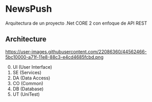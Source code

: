 # NewsPush
Arquitectura de un proyecto .Net CORE 2 con enfoque de API REST


## Architecture
https://user-images.githubusercontent.com/22086360/44562466-5bc10000-a71f-11e8-88c3-e4cd4685fcbd.png

0. UI (User Interface)
1. SE (Services)
2. DA (Data Access)
3. CO (Common)
8. DB (Database)
9. UT (UniTest)


